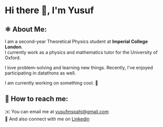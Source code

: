 # Hi there 👋, I'm Yusuf 


## ⚛️ About Me: 
I am a second-year Theoretical Physics student at **Imperial College London**. </br>
I currently work as a physics and mathematics tutor for the University of Oxford.

I love problem-solving and learning new things. Recently, I've enjoyed participating in datathons as well.

I am currently working on something cool. 🔨  </br>

## 💼 How to reach me:
✉️  You can email me at yusufmspahi@gmail.com </br>
:handshake: And also connect with me on [Linkedin](https://www.linkedin.com/in/yusufmspahi)

<!---
yusufmspahi/yusufmspahi is a ✨ special ✨ repository because its `README.md` (this file) appears on your GitHub profile.
You can click the Preview link to take a look at your changes.
--->
